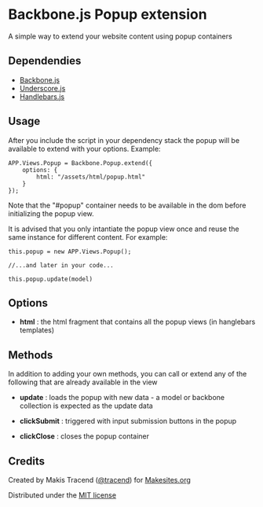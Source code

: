 # Backbone.js Popup extension

A simple way to extend your website content using popup containers

## Dependendies

* [Backbone.js](http://backbonejs.org/)
* [Underscore.js](http://underscorejs.org/)
* [Handlebars.js](http://handlebarsjs.com/)

## Usage

After you include the script in your dependency stack the popup will be available to extend with your options. Example: 
```
APP.Views.Popup = Backbone.Popup.extend({
	options: {
		html: "/assets/html/popup.html"
	}
});
```

Note that the "#popup" container needs to be available in the dom before initializing the popup view. 

It is advised that you only intantiate the popup view once and reuse the same instance for different content. For example: 
```
this.popup = new APP.Views.Popup();

//...and later in your code...

this.popup.update(model)
```


## Options

* **html** : the html fragment that contains all the popup views (in hanglebars templates) 

## Methods

In addition to adding your own methods, you can call or extend any of the following that are already available in the view

* **update** : loads the popup with new data - a model or backbone collection is expected as the update data

* **clickSubmit** : triggered with input submission buttons in the popup

* **clickClose** : closes the popup container


## Credits 

Created by Makis Tracend ([@tracend](http://github.com/tracend)) for [Makesites.org](http://makesites.org)

Distributed under the [MIT license](http://makesites.org/license/mit.txt)

